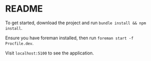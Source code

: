 # README

To get started, download the project and run `bundle install && npm install`.

Ensure you have foreman installed, then run `foreman start -f Procfile.dev`.

Visit `localhost:5100` to see the application.
